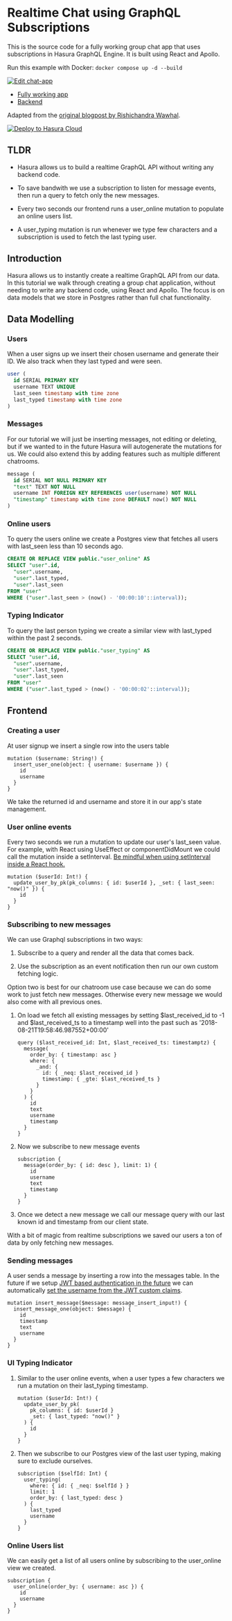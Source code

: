 # Realtime Chat using GraphQL Subscriptions

This is the source code for a fully working group chat app that uses subscriptions in Hasura GraphQL Engine. It is built using React and Apollo.

Run this example with Docker: `docker compose up -d --build`

[![Edit chat-app](https://codesandbox.io/static/img/play-codesandbox.svg)](https://codesandbox.io/s/github/hasura/graphql-engine/tree/master/community/sample-apps/realtime-chat?fontsize=14)

- [Fully working app](https://realtime-chat.demo.hasura.app/)
- [Backend](https://realtime-chat.demo.hasura.app/console)

Adapted from the [original blogpost by Rishichandra Wawhal](https://hasura.io/blog/building-a-realtime-chat-app-with-graphql-subscriptions-d68cd33e73f).

[![Deploy to Hasura Cloud](https://graphql-engine-cdn.hasura.io/img/deploy_to_hasura.png)](https://cloud.hasura.io/signup)

## TLDR

- Hasura allows us to build a realtime GraphQL API without writing any backend code.

- To save bandwith we use a subscription to listen for message events, then run a query to fetch only the new messages.

- Every two seconds our frontend runs a user_online mutation to populate an online users list.

- A user_typing mutation is run whenever we type few characters and a subscription is used to fetch the last typing user.

## Introduction

Hasura allows us to instantly create a realtime GraphQL API from our data. In this tutorial we walk through creating a group chat application, without needing to write any backend code, using React and Apollo. The focus is on data models that we store in Postgres rather than full chat functionality.

## Data Modelling

### Users

When a user signs up we insert their chosen username and generate their ID. We also track when they last typed and were seen.

```sql
user (
  id SERIAL PRIMARY KEY
  username TEXT UNIQUE
  last_seen timestamp with time zone
  last_typed timestamp with time zone
)
```

### Messages

For our tutorial we will just be inserting messages, not editing or deleting, but if we wanted to in the future Hasura will autogenerate the mutations for us. We could also extend this by adding features such as multiple different chatrooms.

```sql
message (
  id SERIAL NOT NULL PRIMARY KEY
  "text" TEXT NOT NULL
  username INT FOREIGN KEY REFERENCES user(username) NOT NULL
  "timestamp" timestamp with time zone DEFAULT now() NOT NULL
)
```

### Online users

To query the users online we create a Postgres view that fetches all users with last_seen less than 10 seconds ago.

```sql
CREATE OR REPLACE VIEW public."user_online" AS
SELECT "user".id,
  "user".username,
  "user".last_typed,
  "user".last_seen
FROM "user"
WHERE ("user".last_seen > (now() - '00:00:10'::interval));
```

### Typing Indicator

To query the last person typing we create a similar view with last_typed within the past 2 seconds.

```sql
CREATE OR REPLACE VIEW public."user_typing" AS
SELECT "user".id,
  "user".username,
  "user".last_typed,
  "user".last_seen
FROM "user"
WHERE ("user".last_typed > (now() - '00:00:02'::interval));
```

## Frontend

### Creating a user

At user signup we insert a single row into the users table

```gql
mutation ($username: String!) {
  insert_user_one(object: { username: $username }) {
    id
    username
  }
}
```

We take the returned id and username and store it in our app's state management.

### User online events

Every two seconds we run a mutation to update our user's last_seen value. For example, with React using UseEffect or componentDidMount we could call the mutation inside a setInterval. [Be mindful when using setInterval inside a React hook.](https://overreacted.io/making-setinterval-declarative-with-react-hooks/)

```gql
mutation ($userId: Int!) {
  update_user_by_pk(pk_columns: { id: $userId }, _set: { last_seen: "now()" }) {
    id
  }
}
```

### Subscribing to new messages

We can use Graphql subscriptions in two ways:

1. Subscribe to a query and render all the data that comes back.

1. Use the subscription as an event notification then run our own custom fetching logic.

Option two is best for our chatroom use case because we can do some work to just fetch new messages. Otherwise every new message we would also come with all previous ones.

1. On load we fetch all existing messages by setting $last_received_id to -1 and $last_received_ts to a timestamp well into the past such as '2018-08-21T19:58:46.987552+00:00'

   ```gql
   query ($last_received_id: Int, $last_received_ts: timestamptz) {
     message(
       order_by: { timestamp: asc }
       where: {
         _and: {
           id: { _neq: $last_received_id }
           timestamp: { _gte: $last_received_ts }
         }
       }
     ) {
       id
       text
       username
       timestamp
     }
   }
   ```

1. Now we subscribe to new message events

   ```gql
   subscription {
     message(order_by: { id: desc }, limit: 1) {
       id
       username
       text
       timestamp
     }
   }
   ```

1. Once we detect a new message we call our message query with our last known id and timestamp from our client state.

With a bit of magic from realtime subscriptions we saved our users a ton of data by only fetching new messages.

### Sending messages

A user sends a message by inserting a row into the messages table. In the future if we setup [JWT based authentication in the future](https://hasura.io/docs/latest/graphql/core/auth/authentication/jwt.html) we can automatically [set the username from the JWT custom claims](https://hasura.io/docs/latest/graphql/core/auth/authorization/roles-variables.html#dynamic-session-variables).

```gql
mutation insert_message($message: message_insert_input!) {
  insert_message_one(object: $message) {
    id
    timestamp
    text
    username
  }
}
```

### UI Typing Indicator

1. Similar to the user online events, when a user types a few characters we run a mutation on their last_typing timestamp.

   ```gql
   mutation ($userId: Int!) {
     update_user_by_pk(
       pk_columns: { id: $userId }
       _set: { last_typed: "now()" }
     ) {
       id
     }
   }
   ```

1. Then we subscribe to our Postgres view of the last user typing, making sure to exclude ourselves.

   ```gql
   subscription ($selfId: Int) {
     user_typing(
       where: { id: { _neq: $selfId } }
       limit: 1
       order_by: { last_typed: desc }
     ) {
       last_typed
       username
     }
   }
   ```

### Online Users list

We can easily get a list of all users online by subscribing to the user_online view we created.

```gql
subscription {
  user_online(order_by: { username: asc }) {
    id
    username
  }
}
```
